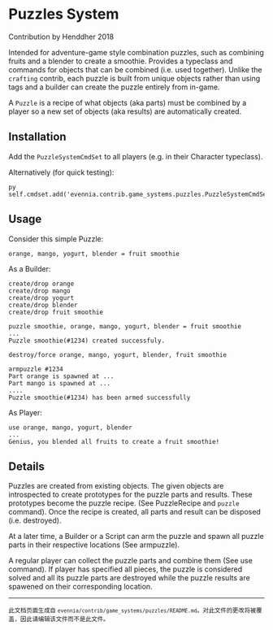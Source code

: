 # Puzzles System

Contribution by Henddher 2018

Intended for adventure-game style combination puzzles, such as combining fruits
and a blender to create a smoothie. Provides a typeclass and commands for objects 
that can be combined (i.e. used together). Unlike the `crafting` contrib, each 
puzzle is built from unique objects rather than using tags and a builder can create 
the puzzle entirely from in-game.

A `Puzzle` is a recipe of what objects (aka parts) must be combined by a player so
a new set of objects (aka results) are automatically created.

## Installation

Add the `PuzzleSystemCmdSet` to all players (e.g. in their Character typeclass).

Alternatively (for quick testing):

    py self.cmdset.add('evennia.contrib.game_systems.puzzles.PuzzleSystemCmdSet')

## Usage

Consider this simple Puzzle:

    orange, mango, yogurt, blender = fruit smoothie

As a Builder:

    create/drop orange
    create/drop mango
    create/drop yogurt
    create/drop blender
    create/drop fruit smoothie

    puzzle smoothie, orange, mango, yogurt, blender = fruit smoothie
    ...
    Puzzle smoothie(#1234) created successfuly.

    destroy/force orange, mango, yogurt, blender, fruit smoothie

    armpuzzle #1234
    Part orange is spawned at ...
    Part mango is spawned at ...
    ....
    Puzzle smoothie(#1234) has been armed successfully

As Player:

    use orange, mango, yogurt, blender
    ...
    Genius, you blended all fruits to create a fruit smoothie!

## Details

Puzzles are created from existing objects. The given
objects are introspected to create prototypes for the
puzzle parts and results. These prototypes become the
puzzle recipe. (See PuzzleRecipe and `puzzle`
command). Once the recipe is created, all parts and result
can be disposed (i.e. destroyed).

At a later time, a Builder or a Script can arm the puzzle
and spawn all puzzle parts in their respective
locations (See armpuzzle).

A regular player can collect the puzzle parts and combine
them (See use command). If player has specified
all pieces, the puzzle is considered solved and all
its puzzle parts are destroyed while the puzzle results
are spawened on their corresponding location.


----

<small>此文档页面生成自 `evennia/contrib/game_systems/puzzles/README.md`。对此文件的更改将被覆盖，因此请编辑该文件而不是此文件。</small>
